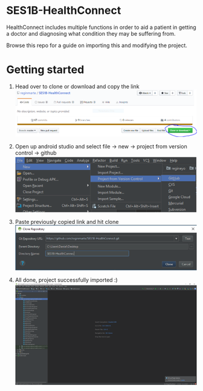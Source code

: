 # SES1B-HealthConnect
HealthConnect includes multiple functions in order to aid a patient in getting a doctor and diagnosing what condition they may be suffering from.

Browse this repo for a guide on importing this and modifying the project.

# Getting started
1. Head over to clone or download and copy the link
![clone](https://github.com/reginmarte/SES1B-HealthConnect/blob/master/img/Capture322.PNG)

2. Open up android studio and select file -> new -> project from version control -> github
![studio](https://github.com/reginmarte/SES1B-HealthConnect/blob/master/img/studio.png)

3. Paste previously copied link and hit clone
![studiocloning](https://github.com/reginmarte/SES1B-HealthConnect/blob/master/img/clone.PNG)

4. All done, project successfully imported :)
![done](https://github.com/reginmarte/SES1B-HealthConnect/blob/master/img/done.PNG)
